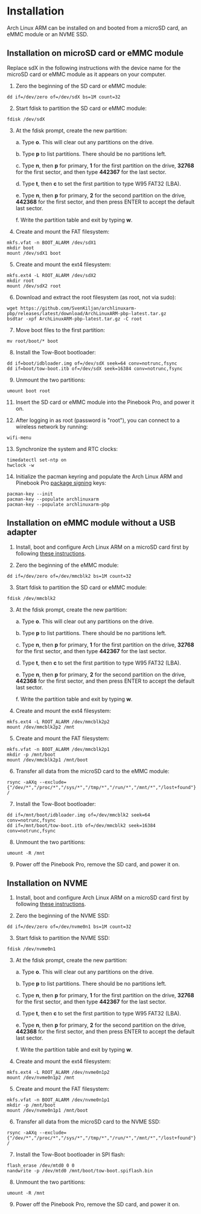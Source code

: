 # Installation

Arch Linux ARM can be installed on and booted from a microSD card, an eMMC module or an NVME SSD.

## Installation on microSD card or eMMC module

Replace sdX in the following instructions with the device name for the microSD card or eMMC module as it appears on your computer.

1. Zero the beginning of the SD card or eMMC module:

```
dd if=/dev/zero of=/dev/sdX bs=1M count=32
```

2. Start fdisk to partition the SD card or eMMC module:

```
fdisk /dev/sdX
```

3. At the fdisk prompt, create the new partition:

   a. Type **o**. This will clear out any partitions on the drive.

   b. Type **p** to list partitions. There should be no partitions left.

   c. Type **n**, then **p** for primary, **1** for the first partition on the drive, **32768** for the first sector, and then type **442367** for the last sector.

   d. Type **t**, then **c** to set the first partition to type W95 FAT32 (LBA).

   e. Type **n**, then **p** for primary, **2** for the second partition on the drive, **442368** for the first sector, and then press ENTER to accept the default last sector. 

   f. Write the partition table and exit by typing **w**.

4. Create and mount the FAT filesystem:

```
mkfs.vfat -n BOOT_ALARM /dev/sdX1
mkdir boot
mount /dev/sdX1 boot
```
  
5. Create and mount the ext4 filesystem:

```
mkfs.ext4 -L ROOT_ALARM /dev/sdX2
mkdir root
mount /dev/sdX2 root
```

6. Download and extract the root filesystem (as root, not via sudo):

```
wget https://github.com/SvenKiljan/archlinuxarm-pbp/releases/latest/download/ArchLinuxARM-pbp-latest.tar.gz
bsdtar -xpf ArchLinuxARM-pbp-latest.tar.gz -C root
```

7. Move boot files to the first partition: 

```
mv root/boot/* boot
```

8. Install the Tow-Boot bootloader:

```
dd if=boot/idbloader.img of=/dev/sdX seek=64 conv=notrunc,fsync
dd if=boot/tow-boot.itb of=/dev/sdX seek=16384 conv=notrunc,fsync
```

9. Unmount the two partitions:

```
umount boot root
```

11. Insert the SD card or eMMC module into the Pinebook Pro, and power it on.

12. After logging in as root (password is "root"), you can connect to a wireless network by running:

```
wifi-menu
```

13. Synchronize the system and RTC clocks:

```
timedatectl set-ntp on
hwclock -w
```

14. Initialize the pacman keyring and populate the Arch Linux ARM and Pinebook Pro [package signing](https://archlinuxarm.org/about/package-signing) keys:

```
pacman-key --init
pacman-key --populate archlinuxarm
pacman-key --populate archlinuxarm-pbp
```


## Installation on eMMC module without a USB adapter

1. Install, boot and configure Arch Linux ARM on a microSD card first by following [these instructions](#installation-on-microsd-card-or-emmc-module).

2. Zero the beginning of the eMMC module:

```
dd if=/dev/zero of=/dev/mmcblk2 bs=1M count=32
```

3. Start fdisk to partition the SD card or eMMC module:

```
fdisk /dev/mmcblk2
```

3. At the fdisk prompt, create the new partition:

   a. Type **o**. This will clear out any partitions on the drive.

   b. Type **p** to list partitions. There should be no partitions left.

   c. Type **n**, then **p** for primary, **1** for the first partition on the drive, **32768** for the first sector, and then type **442367** for the last sector.

   d. Type **t**, then **c** to set the first partition to type W95 FAT32 (LBA).

   e. Type **n**, then **p** for primary, **2** for the second partition on the drive, **442368** for the first sector, and then press ENTER to accept the default last sector. 

   f. Write the partition table and exit by typing **w**.

4. Create and mount the ext4 filesystem:

```
mkfs.ext4 -L ROOT_ALARM /dev/mmcblk2p2
mount /dev/mmcblk2p2 /mnt
```

5. Create and mount the FAT filesystem:

```
mkfs.vfat -n BOOT_ALARM /dev/mmcblk2p1
mkdir -p /mnt/boot
mount /dev/mmcblk2p1 /mnt/boot
```
 
6. Transfer all data from the microSD card to the eMMC module:

```
rsync -aAXq --exclude={"/dev/*","/proc/*","/sys/*","/tmp/*","/run/*","/mnt/*","/lost+found"} /
```

7. Install the Tow-Boot bootloader:

```
dd if=/mnt/boot/idbloader.img of=/dev/mmcblk2 seek=64 conv=notrunc,fsync
dd if=/mnt/boot/tow-boot.itb of=/dev/mmcblk2 seek=16384 conv=notrunc,fsync
```

8. Unmount the two partitions:

```
umount -R /mnt
```

9. Power off the Pinebook Pro, remove the SD card, and power it on.


## Installation on NVME

1. Install, boot and configure Arch Linux ARM on a microSD card first by following [these instructions](#installation-on-microsd-card-or-emmc-module).

2. Zero the beginning of the NVME SSD:

```
dd if=/dev/zero of=/dev/nvme0n1 bs=1M count=32
```

3. Start fdisk to partition the NVME SSD:

```
fdisk /dev/nvme0n1
```

3. At the fdisk prompt, create the new partition:

   a. Type **o**. This will clear out any partitions on the drive.

   b. Type **p** to list partitions. There should be no partitions left.

   c. Type **n**, then **p** for primary, **1** for the first partition on the drive, **32768** for the first sector, and then type **442367** for the last sector.

   d. Type **t**, then **c** to set the first partition to type W95 FAT32 (LBA).

   e. Type **n**, then **p** for primary, **2** for the second partition on the drive, **442368** for the first sector, and then press ENTER to accept the default last sector. 

   f. Write the partition table and exit by typing **w**.

4. Create and mount the ext4 filesystem:

```
mkfs.ext4 -L ROOT_ALARM /dev/nvme0n1p2
mount /dev/nvme0n1p2 /mnt
```

5. Create and mount the FAT filesystem:

```
mkfs.vfat -n BOOT_ALARM /dev/nvme0n1p1
mkdir -p /mnt/boot
mount /dev/nvme0n1p1 /mnt/boot
```
 
6. Transfer all data from the microSD card to the NVME SSD:

```
rsync -aAXq --exclude={"/dev/*","/proc/*","/sys/*","/tmp/*","/run/*","/mnt/*","/lost+found"} /
```

7. Install the Tow-Boot bootloader in SPI flash:

```
flash_erase /dev/mtd0 0 0
nandwrite -p /dev/mtd0 /mnt/boot/tow-boot.spiflash.bin
```

8. Unmount the two partitions:

```
umount -R /mnt
```

9. Power off the Pinebook Pro, remove the SD card, and power it on.
